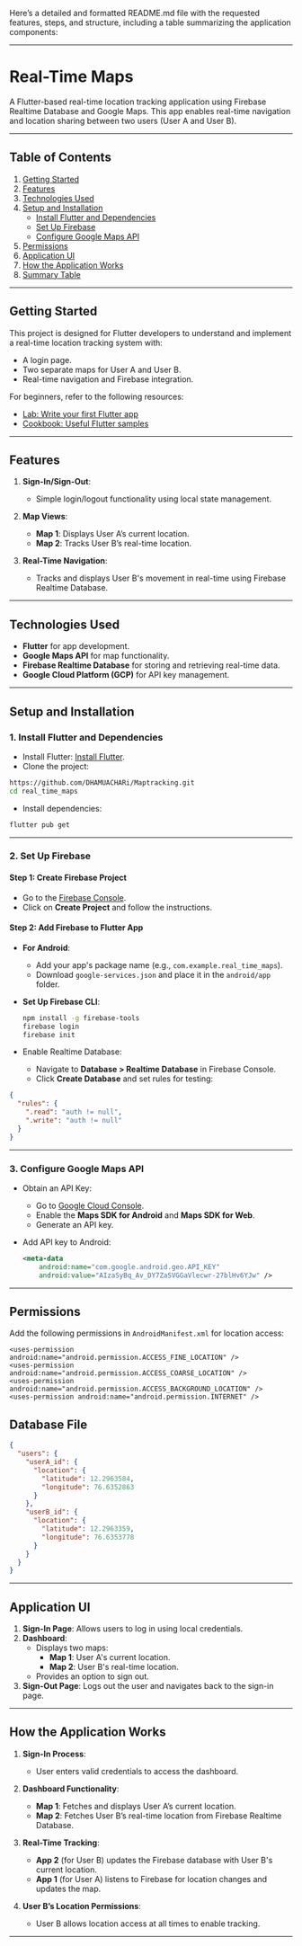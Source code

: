 Here’s a detailed and formatted README.md file with the requested features, steps, and structure, including a table summarizing the application components:

---

# Real-Time Maps

A Flutter-based real-time location tracking application using Firebase Realtime Database and Google Maps. This app enables real-time navigation and location sharing between two users (User A and User B).

---

## Table of Contents

1. [Getting Started](#getting-started)
2. [Features](#features)
3. [Technologies Used](#technologies-used)
4. [Setup and Installation](#setup-and-installation)
   - [Install Flutter and Dependencies](#install-flutter-and-dependencies)
   - [Set Up Firebase](#set-up-firebase)
   - [Configure Google Maps API](#configure-google-maps-api)
5. [Permissions](#permissions)
6. [Application UI](#application-ui)
7. [How the Application Works](#how-the-application-works)
8. [Summary Table](#summary-table)

---

## Getting Started

This project is designed for Flutter developers to understand and implement a real-time location tracking system with:

- A login page.
- Two separate maps for User A and User B.
- Real-time navigation and Firebase integration.

For beginners, refer to the following resources:

- [Lab: Write your first Flutter app](https://docs.flutter.dev/get-started/codelab)
- [Cookbook: Useful Flutter samples](https://docs.flutter.dev/cookbook)

---

## Features

1. **Sign-In/Sign-Out**:
   - Simple login/logout functionality using local state management.

2. **Map Views**:
   - **Map 1**: Displays User A’s current location.
   - **Map 2**: Tracks User B’s real-time location.

3. **Real-Time Navigation**:
   - Tracks and displays User B's movement in real-time using Firebase Realtime Database.

---

## Technologies Used

- **Flutter** for app development.
- **Google Maps API** for map functionality.
- **Firebase Realtime Database** for storing and retrieving real-time data.
- **Google Cloud Platform (GCP)** for API key management.

---

## Setup and Installation

### 1. Install Flutter and Dependencies

- Install Flutter: [Install Flutter](https://docs.flutter.dev/get-started/install).
- Clone the project:

```bash
https://github.com/DHAMUACHARi/Maptracking.git
cd real_time_maps
```

- Install dependencies:

```bash
flutter pub get
```

---

### 2. Set Up Firebase

#### Step 1: Create Firebase Project

- Go to the [Firebase Console](https://console.firebase.google.com/).
- Click on **Create Project** and follow the instructions.

#### Step 2: Add Firebase to Flutter App

- **For Android**:
   - Add your app's package name (e.g., `com.example.real_time_maps`).
   - Download `google-services.json` and place it in the `android/app` folder.

- **Set Up Firebase CLI**:
  ```bash
  npm install -g firebase-tools
  firebase login
  firebase init
  ```

- Enable Realtime Database:
   - Navigate to **Database > Realtime Database** in Firebase Console.
   - Click **Create Database** and set rules for testing:

```json
{
  "rules": {
    ".read": "auth != null",
    ".write": "auth != null"
  }
}
```

---

### 3. Configure Google Maps API

- Obtain an API Key:
   - Go to [Google Cloud Console](https://console.cloud.google.com/).
   - Enable the **Maps SDK for Android** and **Maps SDK for Web**.
   - Generate an API key.

- Add API key to Android:
  ```xml
  <meta-data
      android:name="com.google.android.geo.API_KEY"
      android:value="AIzaSyBq_Av_DY7ZaSVGGaVlecwr-27blHv6YJw" />
  ```

---

## Permissions

Add the following permissions in `AndroidManifest.xml` for location access:

```
<uses-permission android:name="android.permission.ACCESS_FINE_LOCATION" />
<uses-permission android:name="android.permission.ACCESS_COARSE_LOCATION" />
<uses-permission android:name="android.permission.ACCESS_BACKGROUND_LOCATION" />
<uses-permission android:name="android.permission.INTERNET" />

```

## Database File
```json
{
  "users": {
    "userA_id": {
      "location": {
        "latitude": 12.2963584,
        "longitude": 76.6352863
      }
    },
    "userB_id": {
      "location": {
        "latitude": 12.2963359,
        "longitude": 76.6353778
      }
    }
  }
}
```
---

## Application UI

1. **Sign-In Page**: Allows users to log in using local credentials.
2. **Dashboard**:
   - Displays two maps:
      - **Map 1**: User A's current location.
      - **Map 2**: User B's real-time location.
   - Provides an option to sign out.
3. **Sign-Out Page**: Logs out the user and navigates back to the sign-in page.

---

## How the Application Works

1. **Sign-In Process**:
   - User enters valid credentials to access the dashboard.

2. **Dashboard Functionality**:
   - **Map 1**: Fetches and displays User A’s current location.
   - **Map 2**: Fetches User B’s real-time location from Firebase Realtime Database.

3. **Real-Time Tracking**:
   - **App 2** (for User B) updates the Firebase database with User B's current location.
   - **App 1** (for User A) listens to Firebase for location changes and updates the map.

4. **User B’s Location Permissions**:
   - User B allows location access at all times to enable tracking.

---

